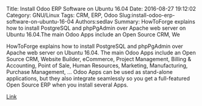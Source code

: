 Title: Install Odoo ERP Software on Ubuntu 16.04
Date: 2016-08-27 19:12:02
Category: GNU/Linux
Tags: CRM, ERP, Odoo
Slug:install-odoo-erp-software-on-ubuntu-16-04
Authors:sedlav
Summary: HowToForge explains how to install PostgreSQL and phpPgAdmin over Apache web server on Ubuntu 16.04.The main Odoo Apps include an Open Source CRM, We

HowToForge explains how to install PostgreSQL and phpPgAdmin over Apache web server on Ubuntu 16.04.
The main Odoo Apps include an Open Source CRM, Website Builder, eCommerce, Project Management, Billing & Accounting, Point of Sale, Human Resources, Marketing, Manufacturing, Purchase Management, ...
Odoo Apps can be used as stand-alone applications, but they also integrate seamlessly so you get a full-featured Open Source ERP when you install several Apps.

[Link](https://www.howtoforge.com/tutorial/install-odoo-erp-software-on-ubuntu-16-04/)

